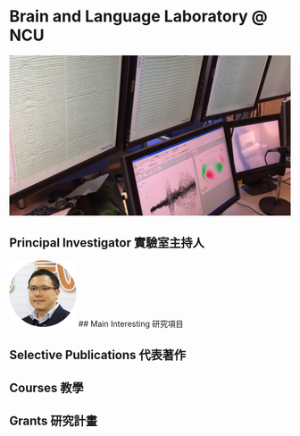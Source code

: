 # Brain and Language Laboratory @ NCU
![](./MEG.JPG)
## Principal Investigator 實驗室主持人
<img src="./B27_PI.png" width="120">
## Main Interesting 研究項目

## Selective Publications 代表著作

## Courses 教學

## Grants 研究計畫


